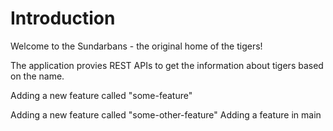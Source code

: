 # Introduction
Welcome to the Sundarbans - the original home of the tigers!

The application provies REST APIs to get the information about tigers based on the name.

Adding a new feature called "some-feature"

Adding a new feature called "some-other-feature"
Adding a feature in main
